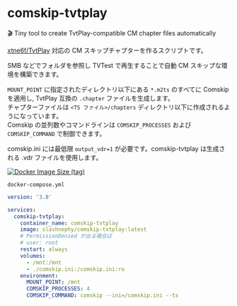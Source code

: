 # comskip-tvtplay
🎬 Tiny tool to create TvtPlay-compatible CM chapter files automatically

[xtne6f/TvtPlay](https://github.com/xtne6f/TvtPlay) 対応の CM スキップチャプターを作るスクリプトです。

SMB などでフォルダを参照し TVTest で再生することで自動 CM スキップな環境を構築できます。

`MOUNT_POINT` に指定されたディレクトリ以下にある `*.m2ts` のすべてに Comskip を適用し, TvtPlay 互換の `.chapter` ファイルを生成します。  
チャプターファイルは `<TS ファイル>/chapters` ディレクトリ以下に作成されるようになっています。  
Comskip の並列数やコマンドラインは `COMSKIP_PROCESSES` および `COMSKIP_COMMAND` で制御できます。

comskip.ini には最低限 `output_vdr=1` が必要です。comskip-tvtplay は生成される .vdr ファイルを使用します。

[![Docker Image Size (tag)](https://img.shields.io/docker/image-size/slashnephy/comskip-tvtplay/latest)](https://hub.docker.com/r/slashnephy/comskip-tvtplay)

`docker-compose.yml`

```yaml
version: '3.8'

services:
  comskip-tvtplay:
    container_name: comskip-tvtplay
    image: slashnephy/comskip-tvtplay:latest
    # PermissionDenied が出る場合は
    # user: root
    restart: always
    volumes:
      - /mnt:/mnt
      - ./comskip.ini:/comskip.ini:ro
    environment:
      MOUNT_POINT: /mnt
      COMSKIP_PROCESSES: 4
      COMSKIP_COMMAND: comskip --ini=/comskip.ini --ts
```
